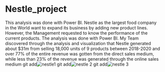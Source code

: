 # Nestle_project
This analysis was done with Power BI.
Nestle as the largest food company in the World want to expand its business by adding new product lines. However, the Management requested to know the performance of the current products. The analysis was done with Power BI. My Team discovered through the analysis and visualization that Nestle generated about $31m from selling 18,000 units of 9 products between 2018-2020 and over 77% of the entire revenue was gotten from the direct sales medium, while less than 23% of the revenue was generated through the online sales medium
git add![nestle1](https://github.com/Onidoma3/Nestle_project/assets/168631573/7c4dc218-1ee9-443f-8bc1-62325c77f47d)
git add![nestle 2](https://github.com/Onidoma3/Nestle_project/assets/168631573/ea9c5aaf-cea1-45d4-97a2-63f6d7d42489)
git add![nestle 3](https://github.com/Onidoma3/Nestle_project/assets/168631573/7b16c6ba-dafa-46bf-8ee2-7cfa616415fe)

